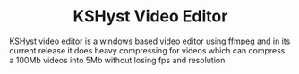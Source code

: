 <h1 align="center">KSHyst Video Editor</h1>

<p>
  KSHyst video editor is a windows based video editor using ffmpeg and in its current release it does heavy compressing for videos which can compress a 100Mb videos into 5Mb without losing fps and resolution.
</p>

